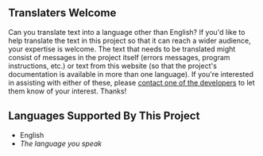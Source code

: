## Translaters Welcome

Can you translate text into a language other than English?  If you'd like to help translate the text in this project so that it can reach a wider audience, your expertise is welcome.  The text that needs to be translated might consist of messages in the project itself (errors messages, program instructions, etc.) or text from this website (so that the project's documentation is available in more than one language).  If you're interested in assisting with either of these, please <a href="team-list.html">contact one of the developers</a> to let them know of your interest.  Thanks!

## Languages Supported By This Project

* English
* _The language you speak_
